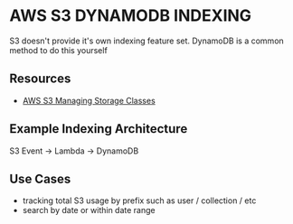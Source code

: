 # AWS S3 DYNAMODB INDEXING
S3 doesn't provide it's own indexing feature set.
DynamoDB is a common method to do this yourself

## Resources

- [AWS S3 Managing Storage Classes](https://docs.aws.amazon.com/AmazonS3/latest/userguide/storage-class-intro.html)

## Example Indexing Architecture

S3 Event -> Lambda -> DynamoDB

## Use Cases

- tracking total S3 usage by prefix such as user / collection / etc
- search by date or within date range